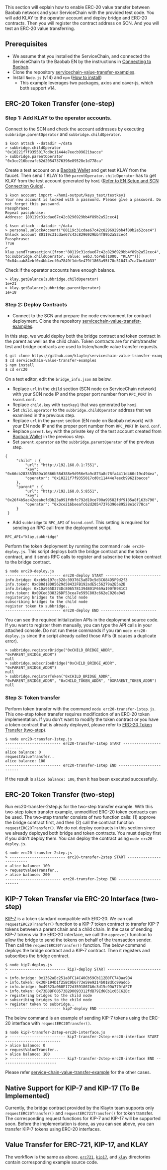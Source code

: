 This section will explain how to enable ERC-20 value transfer between Baobab network and your ServiceChain with the provided test code.
You will add KLAY to the operator account and deploy bridge and ERC-20 contracts.
Then you will register the contract address on SCN. And you will test an ERC-20 value transferring.


## Prerequisites <a id="prerequisites"></a>
- We assume that you installed the ServiceChain, and connected the ServiceChain to the Baobab EN by the instructions in [Connecting to Baobab](en-scn-connection.md).
- Clone the repository [servicechain-value-transfer-examples](https://github.com/klaytn/servicechain-value-transfer-examples).
- Install `Node.js` (v14) and `npm` ([How to install](https://nodejs.org/en/download/package-manager/))
    - This example leverages two packages, axios and caver-js, which both support v14.


## ERC-20 Token Transfer (one-step) <a id="erc-20-token-transfer-onestep"></a>

### Step 1: Add KLAY to the operator accounts. <a id="step-1-add-klay-to-the-operator-accounts"></a>
Connect to the SCN and check the account addresses by executing `subbridge.parentOperator` and `subbridge.childOperator`.
```
$ kscn attach --datadir ~/data
> subbridge.childOperator
"0x10221f7f9355017cd0c11444e7eecb99621bacce"
> subbridge.parentOperator
"0x3ce216beeafc62d20547376396e89528e1d778ca"
```

Create a test account on a [Baobab Wallet](https://baobab.wallet.klaytn.com/) and get test KLAY from the faucet. Then send 1 KLAY to the `parentOperator`. `childOperator` has to get KLAY from the test account generated by `homi` ([Refer to EN Setup and SCN Connection Guide](en-scn-connection.md)).

```
$ kscn account import ~/homi-output/keys_test/testkey1
Your new account is locked with a password. Please give a password. Do not forget this password.
Passphrase:
Repeat passphrase:
Address: {80119c31cdae67c42c8296929bb4f89b2a52cec4}
```
```
$ kscn attach --datadir ~/data
> personal.unlockAccount("80119c31cdae67c42c8296929bb4f89b2a52cec4")
Unlock account 80119c31cdae67c42c8296929bb4f89b2a52cec4
Passphrase:
True
> klay.sendTransaction({from:"80119c31cdae67c42c8296929bb4f89b2a52cec4", to:subbridge.childOperator, value: web3.toPeb(1000, "KLAY")})
"0x84caab84ebf0c4bb4ecf0a7849f1de3e479f1863a95f70c51047a7ca7bc64b33"
```
Check if the operator accounts have enough balance.
```
> klay.getBalance(subbridge.childOperator)
1e+21
> klay.getBalance(subbridge.parentOperator)
1e+18
```

### Step 2: Deploy Contracts <a id="step-2-deploy-contracts"></a>
- Connect to the SCN and prepare the node environment for contract deployment.
Clone the repository [servicechain-value-transfer-examples](https://github.com/klaytn/servicechain-value-transfer-examples).

In this step, we would deploy both the bridge contract and token contract in the parent as well as the child chain.
Token contracts are for mint/transfer test and bridge contracts are used to listen/handle value transfer requests.

```bash
$ git clone https://github.com/klaytn/servicechain-value-transfer-examples
$ cd servicechain-value-transfer-examples
$ npm install
$ cd erc20
```

On a text editor, edit the `bridge_info.json` as below.
- Replace `url` in the `child` section (SCN node on ServiceChain network) with your SCN node IP and the proper port number from `RPC_PORT` in `kscnd.conf`.
- Replace `child.key` with `testkey1` that was generated by `homi`.
- Set `child.operator` to the `subbridge.childOperator` address that we examined in the previous step.
- Replace `url` in the `parent` section (EN node on Baobab network) with your EN node IP and the proper port number from `RPC_PORT` in `kend.conf`.
- Replace `parent.key` with the private key of the test account created from [Baobab Wallet](https://baobab.wallet.klaytn.com/) in the previous step.
- Set `parent.operator` as the `subbridge.parentOperator` of the previous step.

```
{
     "child" : {
         "url": "http://192.168.0.1:7551",
         "key": "0x66cb283353589a10866b58d388e9d956e5a9c873a8c78fa4411d460c19c494ea",
         "operator": "0x10221f7f9355017cd0c11444e7eecb99621bacce"
     },
     "parent" : {
         "url": "http://192.168.0.5:8551",
         "key": "0x26f4b5ac42ceabcfd3b23a991fdbfc792d10ce700a99582fdf9185a8f163b790",
         "operator": "0x3ce216beeafc62d20547376396e89528e1d778ca"
     }
 }
```

- Add `subbridge` to `RPC_API` of `kscnd.conf`. This setting is required for sending an RPC call from the deployment script.
```
RPC_API="klay,subbridge"
```

Perform the token deployment by running the command `node erc20-deploy.js`. This script deploys both the bridge contract and the token contract, and it sends RPC calls to register and subscribe the token contract to the bridge contract.
```
$ node erc20-deploy.js
------------------------- erc20-deploy START -------------------------
info.bridge: 0xcb9e197cc328c39376C5aB7Dc5d3C684D5F9d2f3
info.token: 0xd88d18D05629d58432FB192adE5c56279a2E5a2B
info.bridge: 0x1Da965D374Dc8065781394B01F669a190fB981C2
info.token: 0x09Ced338326DF53cea7e595C803c662eC020a0A5
registering bridges to the child node
subscribing bridges to the child node
register token to subbridge..
------------------------- erc20-deploy END -------------------------
```

You can see the required initialization APIs in the deployment source code. If you want to register them manually, you can type the API calls in your attached console.
Do not run these commands if you ran `node erc20-deploy.js` since the script already called those APIs (It causes a duplicate error).
```
> subbridge.registerBridge("0xCHILD_BRIDGE_ADDR", "0xPARENT_BRIDGE_ADDR")
null
> subbridge.subscribeBridge("0xCHILD_BRIDGE_ADDR", "0xPARENT_BRIDGE_ADDR")
null
> subbridge.registerToken("0xCHILD_BRIDGE_ADDR", "0xPARENT_BRIDGE_ADDR", "0xCHILD_TOKEN_ADDR", "0XPARENT_TOKEN_ADDR")
null
```

### Step 3: Token transfer <a id="step-3-token-transfer"></a>
Perform token transfer with the command `node erc20-transfer-1step.js`. This one-step token transfer requires modification of an ERC-20 token implementation. If you don't want to modify the token contract or you have a token contract that is already deployed, please refer to [ERC-20 Token Transfer (two-step)](#erc-20-token-transfer-twostep).
```
$ node erc20-transfer-1step.js
------------------------- erc20-transfer-1step START -------------------------
alice balance: 0
requestValueTransfer..
alice balance: 100
------------------------- erc20-transfer-1step END -------------------------
```

If the result is `alice balance: 100`, then it has been executed successfully.

## ERC-20 Token Transfer (two-step) <a id="erc-20-token-transfer-twostep"></a>
Run erc20-transfer-2step.js for the two-step transfer example. With this two-step token transfer example, unmodified ERC-20 token contracts can be used.
The two-step transfer consists of two function calls: (1) approve the bridge contract first, and then (2) call the contract function `requestERC20Transfer()`.
We do not deploy contracts in this section since we already deployed both bridge and token contracts. You must deploy first if you didn't deploy them. You can deploy the contract using `node erc20-deploy.js`.
```
$ node erc20-transfer-2step.js
> ------------------------- erc20-transfer-2step START -------------------------
> alice balance: 100
> requestValueTransfer..
> alice balance: 200
------------------------- erc20-transfer-2step END -------------------------
```

## KIP-7 Token Transfer via ERC-20 Interface (two-step) <a id="kip-7-token-transfer-via-erc-20-interface-two-step"></a>
[KIP-7](https://kips.klaytn.com/KIPs/kip-7) is a token standard compatible with ERC-20. We can call `requestERC20Transfer()` function to a KIP-7 token contract to transfer KIP-7 tokens between a parent chain and a child chain.
In the case of sending KIP-7 tokens via the ERC-20 interface, we call the `approve()` function to allow the bridge to send the tokens on behalf of the transaction sender. Then call the `requestERC20Transfer()` function.
The below command deploys the bridge contract and a KIP-7 contract. Then it registers and subscribes the bridge contract.
```
$ node kip7-deploy.js
> ------------------------- kip7-deploy START -------------------------
> info.bridge: 0x1362aBc251a8FC14C40Cb59Cb112B0FC74Baa9B4
> info.token: 0x30F194D1f25BC9b6773e59e9214b018dCc99add5
> info.bridge: 0x49523a060E172d3591867A6c3d15c9DA770fAF7E
> info.token: 0x73B8BF60573B2D0093312fdB79Ed6Cb1c05C62Bc
> registering bridges to the child node
> subscribing bridges to the child node
> register token to subbridge..
------------------------- kip7-deploy END -------------------------
```
The below command is an example of sending KIP-7 tokens using the ERC-20 interface with `requestERC20Transfer()`.

```
$ node kip7-transfer-2step-erc20-interface.js
> ------------------------- kip7-transfer-2step-erc20-interface START -------------------------
> alice balance: 0
> requestValueTransfer..
> alice balance: 100
> ------------------------- kip7-transfer-2step-erc20-interface END -------------------------
```

Please refer [service-chain-value-transfer-example](https://github.com/klaytn/servicechain-value-transfer-examples) for the other cases.

## Native Support for KIP-7 and KIP-17 (To Be Implemented) <a id="native-support-for-kip-7-and-kip-17-to-be-implemented"></a>
Currently, the bridge contract provided by the Klaytn team supports only `requestERC20Transfer()` and `requestERC721Transfer()` for token transfer. The corresponding request functions for KIP-7 and KIP-17 will be supported soon. Before the implementation is done, as you can see above, you can transfer KIP-7 tokens using ERC-20 interfaces.

## Value Transfer for ERC-721, KIP-17, and KLAY <a id="value-transfer-for-erc721-kip17-and-klay"></a>
The workflow is the same as above. [`erc721`](https://github.com/klaytn/servicechain-value-transfer-examples/tree/master/erc721), [`kip17`](https://github.com/klaytn/servicechain-value-transfer-examples/tree/master/kip17), and [`klay`](https://github.com/klaytn/servicechain-value-transfer-examples/tree/master/klay) directories contain corresponding example source code.
